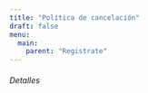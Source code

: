 ```yaml
---
title: "Política de cancelación"
draft: false
menu:
  main:
    parent: "Registrate"
---
```


###### Detalles